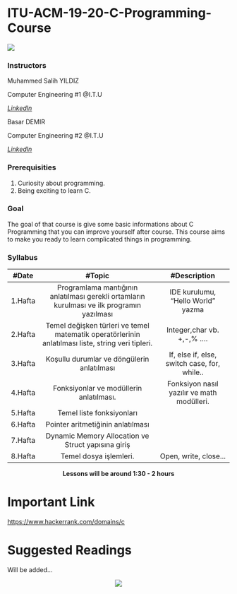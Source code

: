 # ITU-ACM-19-20-C-Programming-Course
[![](https://ituacm.com/wp-content/uploads/2017/12/fb-tes-720p-1024x576.png)](https://ituacm.com/wp-content/uploads/2017/12/fb-tes-720p-1024x576.png)

### Instructors

Muhammed Salih YILDIZ

Computer Engineering #1 @I.T.U

[*LinkedIn*](https://www.linkedin.com/in/muhammed-salih-y%C4%B1ld%C4%B1z-b51991174/)

Basar DEMIR

Computer Engineering #2 @I.T.U

[*LinkedIn*](https://www.linkedin.com/in/ba%C5%9Fardemir/)


### Prerequisities
1. Curiosity about programming.
2. Being exciting to learn C.


### Goal

The goal of that course is give some basic informations about C Programming that you can improve yourself after course. This course aims to make you ready to learn complicated things in programming.

### Syllabus

|  #Date |  #Topic  | #Description  |
| :------------: | :------------: | :------------: |
| 1.Hafta | Programlama mantığının anlatılması gerekli ortamların kurulması ve ilk  programın yazılması  | IDE kurulumu, “Hello World” yazma |
| 2.Hafta | Temel değişken türleri ve temel matematik operatörlerinin anlatılması liste, string veri tipleri. |  Integer,char vb. +,-,% ….  |
| 3.Hafta | Koşullu durumlar ve döngülerin anlatılması  | If, else if, else, switch case, for, while..   |
| 4.Hafta | Fonksiyonlar ve modüllerin anlatılması. |  Fonksiyon nasıl yazılır ve math modülleri. |
| 5.Hafta | Temel liste fonksiyonları |
| 6.Hafta | Pointer aritmetiğinin anlatılması | |
| 7.Hafta | Dynamic Memory Allocation ve Struct yapısına giriş |
| 8.Hafta |Temel dosya işlemleri.  | Open, write, close... |




<p align="center"><b>Lessons will be around 1:30 - 2 hours</b></p>



# Important Link

https://www.hackerrank.com/domains/c

# Suggested Readings

Will be added...




<p align="center">
  <a href="//ituacm.com" target="_blank">
    <img src="https://ituacm.com/wp-content/uploads/2017/08/itu-logo.png">
  </a>
</p>
